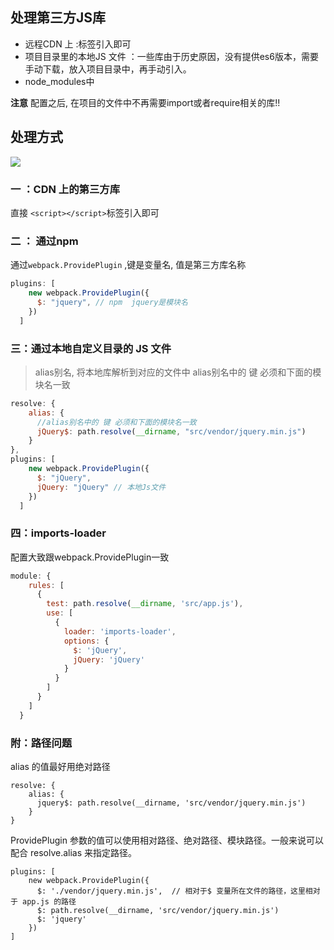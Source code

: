 ## 处理第三方JS库
- 远程CDN 上 :<script></script>标签引入即可
- 项目目录里的本地JS 文件 ：一些库由于历史原因，没有提供es6版本，需要手动下载，放入项目目录中，再手动引入。
- node_modules中  

**注意** 配置之后, 在项目的文件中不再需要import或者require相关的库!!

## 处理方式

![](https://upload-images.jianshu.io/upload_images/9249356-2df09b9c931511d5.png?imageMogr2/auto-orient/strip%7CimageView2/2/w/1240)

### 一 ：CDN 上的第三方库
直接 `<script></script>`标签引入即可 

### 二 ： 通过npm 
通过`webpack.ProvidePlugin` ,键是变量名, 值是第三方库名称


```javascript
plugins: [
    new webpack.ProvidePlugin({
      $: "jquery", // npm  jquery是模块名
    })
  ]
```

### 三：通过本地自定义目录的 JS 文件
>alias别名, 将本地库解析到对应的文件中
alias别名中的 键 必须和下面的模块名一致 

```javascript
resolve: {
    alias: {
      //alias别名中的 键 必须和下面的模块名一致 
      jQuery$: path.resolve(__dirname, "src/vendor/jquery.min.js") 
    }
},
plugins: [
    new webpack.ProvidePlugin({
      $: "jQuery",
      jQuery: "jQuery" // 本地Js文件
    })
  ]

```

### 四：imports-loader
配置大致跟webpack.ProvidePlugin一致

```javascript
module: {
    rules: [
      {
        test: path.resolve(__dirname, 'src/app.js'),
        use: [
          {
            loader: 'imports-loader',
            options: {
              $: 'jQuery',
              jQuery: 'jQuery'
            }
          }
        ]
      }
    ]
  }

```





### 附：路径问题

alias 的值最好用绝对路径
```
resolve: {
    alias: {
      jquery$: path.resolve(__dirname, 'src/vendor/jquery.min.js')
    }
}
```
ProvidePlugin 参数的值可以使用相对路径、绝对路径、模块路径。一般来说可以配合 resolve.alias 来指定路径。
```
plugins: [
    new webpack.ProvidePlugin({
      $: './vendor/jquery.min.js',  // 相对于$ 变量所在文件的路径，这里相对于 app.js 的路径
      $: path.resolve(__dirname, 'src/vendor/jquery.min.js')
      $: 'jquery'
    })
]
```